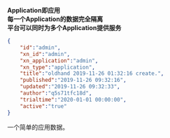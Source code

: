 
**Application即应用**<br>
**每一个Application的数据完全隔离**<br>
**平台可以同时为多个Application提供服务**

```json
{
	"id":"admin",
	"xn_id":"admin",
	"xn_application":"admin",
	"xn_type":"application",
	"title":"oldhand 2019-11-26 01:32:16 create.",
	"published":"2019-11-26 09:32:16",
	"updated":"2019-11-26 09:32:33",
	"author":"q5s71tfc18d",
	"trialtime":"2020-01-01 00:00:00",
	"active":"true"
}
```
一个简单的应用数据。